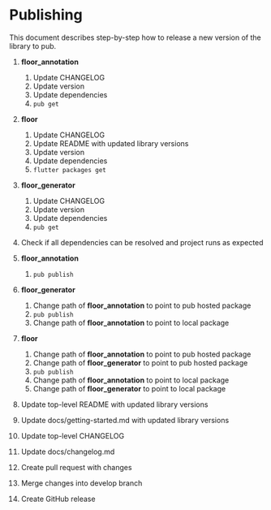 # Publishing

This document describes step-by-step how to release a new version of the library to pub.

1. **floor_annotation**
    1. Update CHANGELOG
    1. Update version
    1. Update dependencies
    1. `pub get`
    
1. **floor**
    1. Update CHANGELOG
    1. Update README with updated library versions
    1. Update version
    1. Update dependencies
    1. `flutter packages get`
    
1. **floor_generator**
    1. Update CHANGELOG
    1. Update version
    1. Update dependencies
    1. `pub get`

1. Check if all dependencies can be resolved and project runs as expected

1. **floor_annotation** 
    1. `pub publish`
    
1. **floor_generator**
    1. Change path of **floor_annotation** to point to pub hosted package
    1. `pub publish`
    1. Change path of **floor_annotation** to point to local package    

1. **floor**
    1. Change path of **floor_annotation** to point to pub hosted package
    1. Change path of **floor_generator** to point to pub hosted package
    1. `pub publish`
    1. Change path of **floor_annotation** to point to local package
    1. Change path of **floor_generator** to point to local package

1. Update top-level README with updated library versions

1. Update docs/getting-started.md with updated library versions

1. Update top-level CHANGELOG

1. Update docs/changelog.md
  	
1. Create pull request with changes

1. Merge changes into develop branch

1. Create GitHub release
